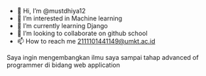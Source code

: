 - 👋 Hi, I’m @mustdhiya12
- 👀 I’m interested in Machine learning
- 🌱 I’m currently learning Django
- 💞️ I’m looking to collaborate on github school
- 📫 How to reach me 2111101441149@umkt.ac.id

Saya ingin mengembangkan ilmu saya sampai tahap advanced of programmer di bidang web application 
